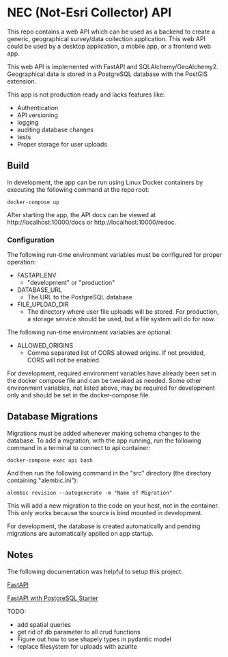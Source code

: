 # NEC (Not-Esri Collector) API
This repo contains a web API which can be used as a backend to create a generic, geographical survey/data collection
application. This web API could be used by a desktop application, a mobile app, or a frontend web app.

This web API is implemented with FastAPI and SQLAlchemy/GeoAlchemy2. Geographical data is stored in a PostgreSQL
database with the PostGIS extension.

This app is not production ready and lacks features like:
* Authentication
* API versioning
* logging
* auditing database changes
* tests
* Proper storage for user uploads

## Build
In development, the app can be run using Linux Docker containers by executing the following command at the repo root:

```docker-compose up```

After starting the app, the API docs can be viewed at http://localhost:10000/docs or http://localhost:10000/redoc.

### Configuration
The following run-time environment variables must be configured for proper operation:

* FASTAPI_ENV
  * "development" or "production"
* DATABASE_URL
  * The URL to the PostgreSQL database
* FILE_UPLOAD_DIR
  * The directory where user file uploads will be stored. For production, a storage service should
  be used, but a file system will do for now.

The following run-time environment variables are optional:

* ALLOWED_ORIGINS
  * Comma separated list of CORS allowed origins. If not provided, CORS will not be enabled.

For development, required environment variables have already been set in the docker compose file and can
be tweaked as needed. Some other environment variables, not listed above, may be required for development
only and should be set in the docker-compose file.

## Database Migrations
Migrations must be added whenever making schema changes to the database. To add a migration, with the app running,
run the following command in a terminal to connect to api container:

```docker-compose exec api bash```

And then run the following command in the "src" directory (the directory containing "alembic.ini"):

```alembic revision --autogenerate -m "Name of Migration"```

This will add a new migration to the code on your host, not in the container. This only works because the
source is bind mounted in development.

For development, the database is created automatically and pending migrations are automatically applied on app startup.

## Notes
The following documentation was helpful to setup this project:

[FastAPI](https://fastapi.tiangolo.com/)

[FastAPI with PostgreSQL Starter](https://github.com/tiangolo/full-stack-fastapi-postgresql)

TODO:
* add spatial queries
* get rid of db parameter to all crud functions
* Figure out how to use shapely types in pydantic model
* replace filesystem for uploads with azurite
